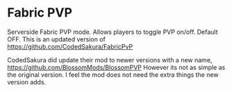 # Fabric PVP

Serverside Fabric PVP mode. Allows players to toggle PVP on/off. Default OFF. 
This is an updated version of https://github.com/CodedSakura/FabricPvP

CodedSakura did update their mod to newer versions with a new name, https://github.com/BlossomMods/BlossomPVP
However its not as simple as the original version. I feel the mod does not need the extra things the new version adds.
